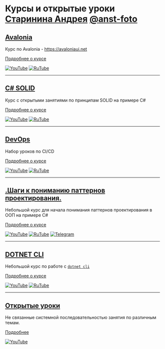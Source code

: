 # Курсы и открытые уроки [Старинина Андрея](http://старинин.рф/) [@anst-foto](https://github.com/anst-foto)

## [Avalonia](avalonia.md)

Курс по Avalonia - https://avaloniaui.net

[Подробнее о курсе](avalonia.md)

[![YouTube](https://img.shields.io/badge/YouTube-%23FF0000.svg?style=for-the-badge&logo=YouTube&logoColor=white)](https://youtube.com/playlist?list=PLBXnHSmq7po9o_UceZtNI6tBGxNgUbGq5) [![RuTube](https://img.shields.io/badge/RuTube-000000?style=for-the-badge&logo=rutube&logoColor=white)](https://rutube.ru/plst/197321)

***

## [C# SOLID](csharp_solid.md)

Курс с открытыми занятиями по принципам SOLID на примере C#

[Подробнее о курсе](csharp_solid.md)

[![YouTube](https://img.shields.io/badge/YouTube-%23FF0000.svg?style=for-the-badge&logo=YouTube&logoColor=white)](https://youtube.com/playlist?list=PLBXnHSmq7po9GVc1ANXGQP-bdlHuAa1OO) [![RuTube](https://img.shields.io/badge/RuTube-000000?style=for-the-badge&logo=rutube&logoColor=white)](https://rutube.ru/plst/234911)

***

## [DevOps](devops.md)

Набор уроков по CI/CD

[Подробнее о курсе](devops.md)

[![YouTube](https://img.shields.io/badge/YouTube-%23FF0000.svg?style=for-the-badge&logo=YouTube&logoColor=white)](https://youtube.com/playlist?list=PLBXnHSmq7po9PXvskH7ctLBqRpnmy_uvA) [![RuTube](https://img.shields.io/badge/RuTube-000000?style=for-the-badge&logo=rutube&logoColor=white)](https://rutube.ru/plst/194871)

***

## [.Шаги к пониманию паттернов проектирования.](it_step_to_design_patterns.md)

Небольшой курс для начала понимания паттернов проектирования в ООП на примере C#

[Подробнее о курсе](it_step_to_design_patterns.md)

[![YouTube](https://img.shields.io/badge/YouTube-%23FF0000.svg?style=for-the-badge&logo=YouTube&logoColor=white)](https://youtube.com/playlist?list=PLBXnHSmq7po9L_TWWSfwIefSdwjXkCihC) [![RuTube](https://img.shields.io/badge/RuTube-000000?style=for-the-badge&logo=rutube&logoColor=white)](https://rutube.ru/plst/84608) [![Telegram](https://img.shields.io/badge/Telegram-2CA5E0?style=for-the-badge&logo=telegram&logoColor=white)](https://t.me/+FzMD0OvI49FhZWFi)

***

## [DOTNET CLI](dotnet_cli.md)

Небольшой курс по работе с [`dotnet cli`](https://docs.microsoft.com/ru-ru/dotnet/core/tools/)

[Подробнее о курсе](dotnet_cli.md)

[![YouTube](https://img.shields.io/badge/YouTube-%23FF0000.svg?style=for-the-badge&logo=YouTube&logoColor=white)](https://youtube.com/playlist?list=PLBXnHSmq7po9C7uYkKGqD9ypmpUsevUrp) [![RuTube](https://img.shields.io/badge/RuTube-000000?style=for-the-badge&logo=rutube&logoColor=white)](https://rutube.ru/plst/171544)

***

## [Открытые уроки](open_lessons.md)

Не связанные системной последовательностью занятия по различным темам.

[Подробнее](open_lessons.md)

[![YouTube](https://img.shields.io/badge/YouTube-%23FF0000.svg?style=for-the-badge&logo=YouTube&logoColor=white)](https://youtube.com/playlist?list=PLBXnHSmq7po8YT-w8Sya0x_2wT-2eSpUl)
